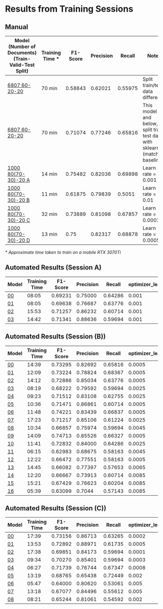 # Results from Training Sessions

## Manual

| Model (Number of Documents) (Train-Valid-Test Split)               | Training Time * | F1-Score | Precision | Recall  | Notes                                                                        |
| ------------------------------------------------------------------ | --------------- | -------- | --------- | ------- | ---------------------------------------------------------------------------- |
| [6807 60-20-20](./trained_models/model-6807-60_20_20/)             | 70 min          | 0.58843  | 0.62021   | 0.55975 | Split train/test data differently                                            |
| [6807 60-20-20](./trained_models/model-6807-60_20_20/)             | 70 min          | 0.71074  | 0.77246   | 0.65816 | This model and below, split train test data with sklearn (matching baseline) |
| [1000 80(70-30)-20 A](./trained_models/model-1000-80(70_30)_20-A/) | 14 min          | 0.75482  | 0.82036   | 0.69898 | Learn rate = 0.001                                                           |
| [1000 80(70-30)-20 B](./trained_models/model-1000-80(70_30)_20-B/) | 11 min          | 0.61875  | 0.79839   | 0.5051  | Learn rate = 0.01                                                            |
| [1000 80(70-30)-20 C](./trained_models/model-1000-80(70_30)_20-C/) | 32 min          | 0.73889  | 0.81098   | 0.67857 | Learn rate = 0.0001                                                          |
| [1000 80(70-30)-20 D](./trained_models/model-1000-80(70_30)_20-D/) | 13 min          | 0.75     | 0.82317   | 0.68878 | Learn rate = 0.0005                                                          |

_\* Approximate time taken to train on a mobile RTX 3070Ti_

## Automated Results (Session A)
| Model                              | Training Time | F1-Score | Precision | Recall  | optimizer_learn_rate | training_dropout | batch_size_start | batch_size_stop | batch_size_compound | batcher_tolerance |
| ---------------------------------- | ------------- | -------- | --------- | ------- | -------------------- | ---------------- | ---------------- | --------------- | ------------------- | ----------------- |
| [00](./trained_models/model-A-00/) | 08:05         | 0.69231  | 0.75000   | 0.64286 | 0.001                | 0.1              | 100              | 1000            | 1.001               | 0.2               |
| [01](./trained_models/model-A-01/) | 08:05         | 0.69638  | 0.76687   | 0.63776 | 0.001                | 0.18             | 100              | 1000            | 1.001               | 0.2               |
| [02](./trained_models/model-A-02/) | 15:53         | 0.71257  | 0.86232   | 0.60714 | 0.001                | 0.26             | 100              | 1000            | 1.001               | 0.2               |
| [03](./trained_models/model-A-03/) | 14:42         | 0.71341  | 0.88636   | 0.59694 | 0.001                | 0.34             | 100              | 1000            | 1.001               | 0.2               |


## Automated Results (Session (B))
| Model                              | Training Time | F1-Score | Precision | Recall  | optimizer_learn_rate | training_dropout | batch_size_start | batch_size_stop | batch_size_compound | batcher_tolerance |
| ---------------------------------- | ------------- | -------- | --------- | ------- | -------------------- | ---------------- | ---------------- | --------------- | ------------------- | ----------------- |
| [00](./trained_models/model-B-00/) | 14:39         | 0.73295  | 0.82692   | 0.65816 | 0.0005               | 0.1              | 100              | 1000            | 1.001               | 0.2               |
| [01](./trained_models/model-B-01/) | 12:09         | 0.73224  | 0.78824   | 0.68367 | 0.0005               | 0.1              | 120              | 1000            | 1.001               | 0.2               |
| [02](./trained_models/model-B-02/) | 14:12         | 0.72886  | 0.85034   | 0.63776 | 0.0005               | 0.1              | 80               | 1000            | 1.001               | 0.2               |
| [03](./trained_models/model-B-03/) | 08:19         | 0.68222  | 0.79592   | 0.59694 | 0.0025               | 0.1              | 120              | 1000            | 1.001               | 0.2               |
| [04](./trained_models/model-B-04/) | 09:23         | 0.71512  | 0.83108   | 0.62755 | 0.0025               | 0.1              | 100              | 1000            | 1.001               | 0.2               |
| [05](./trained_models/model-B-05/) | 10:36         | 0.71471  | 0.86861   | 0.60714 | 0.0005               | 0.1              | 140              | 1000            | 1.001               | 0.2               |
| [06](./trained_models/model-B-06/) | 11:48         | 0.74221  | 0.83439   | 0.66837 | 0.0005               | 0.18             | 100              | 1000            | 1.001               | 0.2               |
| [07](./trained_models/model-B-07/) | 17:23         | 0.71217  | 0.85106   | 0.61224 | 0.0025               | 0.18             | 100              | 1000            | 1.001               | 0.2               |
| [08](./trained_models/model-B-08/) | 10:34         | 0.66857  | 0.75974   | 0.59694 | 0.0045               | 0.18             | 100              | 1000            | 1.001               | 0.2               |
| [09](./trained_models/model-B-09/) | 14:09         | 0.74713  | 0.85526   | 0.66327 | 0.0005               | 0.26             | 100              | 1000            | 1.001               | 0.2               |
| [10](./trained_models/model-B-10/) | 11:41         | 0.72832  | 0.84000   | 0.64286 | 0.0025               | 0.26             | 100              | 1000            | 1.001               | 0.2               |
| [11](./trained_models/model-B-11/) | 06:15         | 0.62983  | 0.68675   | 0.58163 | 0.0045               | 0.26             | 100              | 1000            | 1.001               | 0.2               |
| [12](./trained_models/model-B-12/) | 12:22         | 0.66472  | 0.77551   | 0.58163 | 0.0005               | 0.34             | 100              | 1000            | 1.001               | 0.2               |
| [13](./trained_models/model-B-13/) | 14:45         | 0.66082  | 0.77397   | 0.57653 | 0.0065               | 0.26             | 100              | 1000            | 1.001               | 0.2               |
| [14](./trained_models/model-B-14/) | 12:20         | 0.66667  | 0.73913   | 0.60714 | 0.0085               | 0.26             | 100              | 1000            | 1.001               | 0.2               |
| [15](./trained_models/model-B-15/) | 15:21         | 0.67429  | 0.76623   | 0.60204 | 0.0085               | 0.34             | 100              | 1000            | 1.001               | 0.2               |
| [16](./trained_models/model-B-16/) | 05:39         | 0.63099  | 0.7044    | 0.57143 | 0.0085               | 0.18             | 100              | 1000            | 1.001               | 0.2               |


## Automated Results (Session (C))
| Model                              | Training Time | F1-Score | Precision | Recall  | optimizer_learn_rate | training_dropout | batch_size_start | batch_size_stop | batch_size_compound | batcher_tolerance |
| ---------------------------------- | ------------- | -------- | --------- | ------- | -------------------- | ---------------- | ---------------- | --------------- | ------------------- | ----------------- |
| [00](./trained_models/model-C-00/) | 17:39         | 0.73156  | 0.86713   | 0.63265 | 0.0002               | 0.1              | 100              | 1000            | 1.001               | 0.2               |
| [01](./trained_models/model-C-01/) | 13:53         | 0.72892  | 0.88971   | 0.61735 | 0.0005               | 0.1              | 100              | 1000            | 1.001               | 0.2               |
| [02](./trained_models/model-C-02/) | 17:38         | 0.69851  | 0.84173   | 0.59694 | 0.0001               | 0.1              | 100              | 1000            | 1.001               | 0.2               |
| [03](./trained_models/model-C-03/) | 09:34         | 0.70270  | 0.85401   | 0.59694 | 0.0003               | 0.1              | 100              | 1000            | 1.001               | 0.2               |
| [04](./trained_models/model-C-04/) | 06:27         | 0.71739  | 0.76744   | 0.67347 | 0.0008               | 0.1              | 100              | 1000            | 1.001               | 0.2               |
| [05](./trained_models/model-C-05/) | 13:19         | 0.68765  | 0.65438   | 0.72449 | 0.002                | 0.1              | 100              | 1000            | 1.001               | 0.2               |
| [06](./trained_models/model-C-06/) | 05:47         | 0.64000  | 0.80620   | 0.53061 | 0.005                | 0.1              | 100              | 1000            | 1.001               | 0.2               |
| [07](./trained_models/model-C-07/) | 13:18         | 0.67077  | 0.84496   | 0.55612 | 0.005                | 0.1              | 80               | 1000            | 1.001               | 0.2               |
| [08](./trained_models/model-C-08/) | 08:21         | 0.65244  | 0.81061   | 0.54592 | 0.002                | 0.1              | 80               | 1000            | 1.001               | 0.2               |
